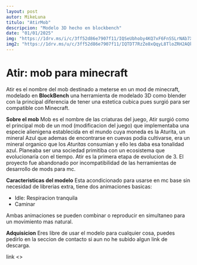 ```yaml
---
layout: post
autor: MikeLuna
titulo: "AtirMob"
descripcion: "Modelo 3D hecho en blockbench"
date: "01/01/2025"
img: "https://1drv.ms/i/c/3ff52d86e7907f11/IQSeUbhoby4KQ7xF6FnSSLrNAb7XLQw6rKFxvN9tlri7MEc?width=auto"
img2: "https://1drv.ms/u/c/3ff52d86e7907f11/IQTDT7RzZe8xQqyL8TloZRH2AQkZqsEKfn0lxm-TCOoaRXY?width=auto"
---
```


# Atir: mob para minecraft

Atir es el nombre del mob destinado a meterse en un mod de minecraft, modelado en **BlockBench** una herramienta de modelado 3D como blender con la principal diferencia de tener una estetica cubica pues surgió para ser compatible con Minecraft.

**Sobre el mob**
Mob es el nombre de las criaturas del juego, Atir surgió como el principal mob de un mod (modificacion del juego) que implementaba una especie alienigena establecida en el mundo cuya moneda es la Aturita, un mineral Azul que ademas de encontrarse en cuevas podia cultivarse, era un mineral organico que los *Aturitas* consumian y ello les daba esa tonalidad azul. Planeaba ser una sociedad primitiba con un ecosistema que evolucionaría con el tiempo. Atir es la primera etapa de evolucion de 3. El proyecto fue abandonado por incompatibilidad de las herramientas de desarrollo de mods para mc.

**Caracteristicas del modelo**
Esta acondicionado para usarse en mc base sin  necesidad de librerias extra, tiene dos animaciones basicas:
- Idle: Respiracion tranquila
- Caminar

Ambas animaciones se pueden combinar o reproducir en simultaneo para un movimiento mas natural.

**Adquisicion**
Eres libre de usar el modelo para cualquier cosa, puedes pedirlo en la seccion de contacto si aun no he subido algun link de descarga.

link <>
